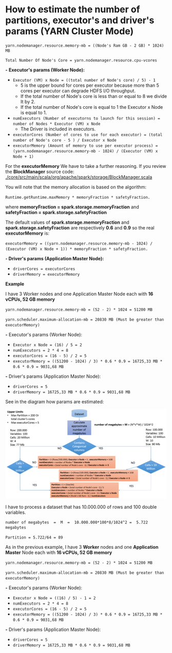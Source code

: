 # How to estimate the number of partitions, executor's and driver's params \(YARN Cluster Mode\)

```text
yarn.nodemanager.resource.memory-mb = ((Node's Ram GB - 2 GB) * 1024) MB
```

```text
Total Number Of Node's Core = yarn.nodemanager.resource.cpu-vcores
```

**-** **Executor's params \(Worker Node\):**

* `Executor (VM) x Node = ((total number of Node's core) / 5) - 1`
  * 5 is the upper bound for cores per executor because more than 5 cores per executor can degrade HDFS I/O throughput.
  * If the total number of Node's core is less than or equal to 8 we divide It by 2.
  * If the total number of Node's core is equal to 1 the Executor x Node is equal to 1.
* `numExecutors (Number of executorns to launch for this session) = number of Nodes * Executor (VM) x Node`
  * The Driver is included in executors.
* `executorCores (Number of cores to use for each executor) = (total number of Node's core - 5 ) / Executor x Node`
* `executorMemory (Amount of memory to use per executor process) = (yarn.nodemanager.resource.memory-mb - 1024) / (Executor (VM) x Node + 1)`

For the **executorMemory** We have to take a further reasoning. If you review the **BlockManager** source code: [./core/src/main/scala/org/apache/spark/storage/BlockManager.scala](https://github.com/apache/spark/blob/master/core/src/main/scala/org/apache/spark/storage/BlockManager.scala)

You will note that the memory allocation is based on the algorithm:

`Runtime.getRuntime.maxMemory * memoryFraction * safetyFraction.`

where **memoryFraction = spark.storage.memoryFraction** and **safetyFraction = spark.storage.safetyFraction**

The default values of **spark.storage.memoryFraction** and **spark.storage.safetyFraction** are respectively **0.6** and **0.9** so the real **executorMemory** is:

`executorMemory = ((yarn.nodemanager.resource.memory-mb - 1024) / (Executor (VM) x Node + 1)) * memoryFraction * safetyFraction.`

**- Driver's params \(Application Master Node\):**

* `driverCores = executorCores`
* `driverMemory = executorMemory`

**Example**

I have 3 Worker nodes and one Application Master Node each with **16 vCPUs, 52 GB memory**

`yarn.nodemanager.resource.memory-mb = (52 - 2) * 1024 = 51200 MB`

`yarn.scheduler.maximum-allocation-mb = 20830 MB (Must be greater than executorMemory)`

**-** Executor's params \(Worker Node\):

* `Executor x Node = (16) / 5 = 2`
* `numExecutors = 2 * 4 = 8`
* `executorCores = (16 - 5) / 2 = 5`
* `executorMemory = ((51200 - 1024) / 3) * 0.6 * 0.9 = 16725,33 MB * 0.6 * 0.9 = 9031,68 MB`

**-** Driver's params \(Application Master Node\):

* `driverCores = 5`
* `driverMemory = 16725,33 MB * 0.6 * 0.9 = 9031,68 MB`

See in the diagram how params are estimated:

![](.gitbook/assets/UseTheRightLevelOfParallelism.png)

I have to process a dataset that has 10.000.000 of rows and 100 double variables.

```text
number of megabytes  =  M  =  10.000.000*100*8/1024^2 =  5.722 megabytes
```

`Partition = 5.722/64 = 89`

As in the previous example, I have 3 **Worker** nodes and one **Application Master** Node each with **16 vCPUs, 52 GB memory**

`yarn.nodemanager.resource.memory-mb = (52 - 2) * 1024 = 51200 MB`

`yarn.scheduler.maximum-allocation-mb = 20830 MB (Must be greater than executorMemory)`

**-** Executor's params \(Worker Node\):

* `Executor x Node = ((16) / 5) - 1 = 2`
* `numExecutors = 2 * 4 = 8`
* `executorCores = (16 - 5) / 2 = 5`
* `executorMemory = ((51200 - 1024) / 3) * 0.6 * 0.9 = 16725,33 MB * 0.6 * 0.9 = 9031,68 MB`

**-** Driver's params \(Application Master Node\):

* `driverCores = 5`
* `driverMemory = 16725,33 MB * 0.6 * 0.9 = 9031,68 MB`

